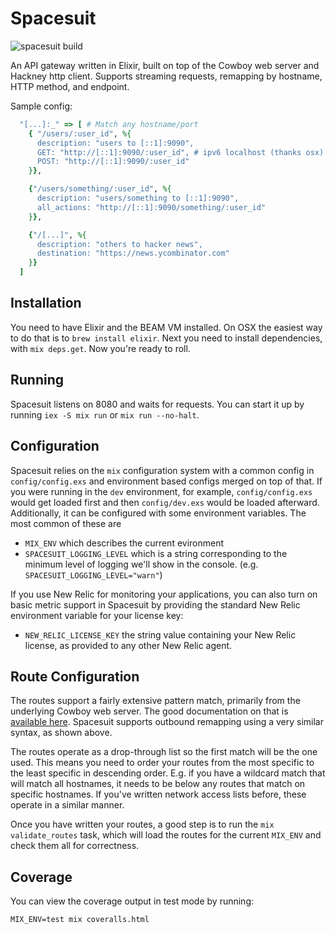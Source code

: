 Spacesuit
=========

![spacesuit build](https://travis-ci.org/Nitro/spacesuit.svg?branch=master)

An API gateway written in Elixir, built on top of the Cowboy web server and
Hackney http client. Supports streaming requests, remapping by hostname, HTTP
method, and endpoint.

Sample config:
```ruby
  "[...]:_" => [ # Match any hostname/port
    { "/users/:user_id", %{
      description: "users to [::1]:9090",
      GET: "http://[::1]:9090/:user_id", # ipv6 localhost (thanks osx)
      POST: "http://[::1]:9090/:user_id"
    }},

    {"/users/something/:user_id", %{
      description: "users/something to [::1]:9090",
      all_actions: "http://[::1]:9090/something/:user_id"
    }},

    {"/[...]", %{
      description: "others to hacker news",
      destination: "https://news.ycombinator.com"
    }}
  ]
```

Installation
------------

You need to have Elixir and the BEAM VM installed. On OSX the easiest way to do
that is to `brew install elixir`. Next you need to install dependencies, with
`mix deps.get`. Now you're ready to roll.

Running
-------

Spacesuit listens on 8080 and waits for requests. You can start it up by running
`iex -S mix run` or `mix run --no-halt`.

Configuration
-------------

Spacesuit relies on the `mix` configuration system with a common config in
`config/config.exs` and environment based configs merged on top of that. If you
were running in the `dev` environment, for example, `config/config.exs` would
get loaded first and then `config/dev.exs` would be loaded afterward.
Additionally, it can be configured with some environment variables. The most
common of these are

* `MIX_ENV` which describes the current evironment
* `SPACESUIT_LOGGING_LEVEL` which is a string corresponding to the minimum level of
  logging we'll show in the console. (e.g. `SPACESUIT_LOGGING_LEVEL="warn"`)

If you use New Relic for monitoring your applications, you can also turn on basic
metric support in Spacesuit by providing the standard New Relic environment variable
for your license key:

* `NEW_RELIC_LICENSE_KEY` the string value containing your New Relic license, as
  provided to any other New Relic agent.

Route Configuration
-------------------

The routes support a fairly extensive pattern match, primarily from the
underlying Cowboy web server. The good documentation on that is [available
here](https://ninenines.eu/docs/en/cowboy/1.0/guide/routing/). Spacesuit supports
outbound remapping using a very similar syntax, as shown above.

The routes operate as a drop-through list so the first match will be the one
used. This means you need to order your routes from the most specific to the
least specific in descending order. E.g. if you have a wildcard match that will
match all hostnames, it needs to be below any routes that match on specific
hostnames. If you've written network access lists before, these operate in a
similar manner.

Once you have written your routes, a good step is to run the `mix validate_routes`
task, which will load the routes for the current `MIX_ENV` and check them all
for correctness.

Coverage
--------

You can view the coverage output in test mode by running:
```
MIX_ENV=test mix coveralls.html
```
